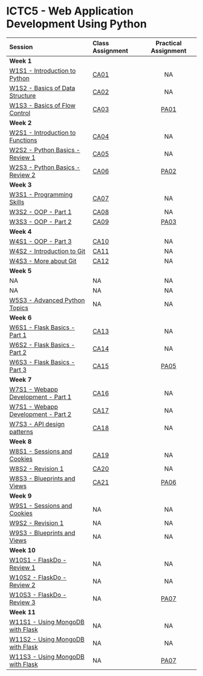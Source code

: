 # ICTC5 - Web Application Development Using Python 

| Session                                        | Class Assignment                    |       Practical Assignment       |
| :--------------------------------------------- | :---------------------------------- | :------------------------------: |
| **Week 1**                                     |
| [W1S1 - Introduction to Python](./W1/S1/)      | [CA01](./W1/S1/CA01.md)             |                NA                |
| [W1S2 - Basics of Data Structure](./W1/S2/)    | [CA02](./W1/S2/CA02.md)             |                NA                |
| [W1S3 - Basics of Flow Control](./W1/S3/)      | [CA03](./W1/S3/CA03.md)             |     [PA01](./W1/S3/PA01.md)      |
| **Week 2**                                     |
| [W2S1 - Introduction to Functions](./W2/S1/)   | [CA04](./W2/S1/CA04.md)             |                NA                |
| [W2S2 - Python Basics - Review 1](./W2/S2/)    | [CA05](./W2/S2/CA05.md)             |                NA                |
| [W2S3 - Python Basics - Review 2](./W2/S3/)    | [CA06](./W2/S3/CA06-Tic-Tac-Toe.md) | [PA02](./W2/S3/PA02-Fruitman.md) |
| **Week 3**                                     |
| [W3S1 - Programming Skills](./W3/S1/)          | [CA07](./W3/S1/CA07.md)             |                NA                |
| [W3S2 - OOP - Part 1](./W3/S2/)                | [CA08](./W3/S2/CA08.md)             |                NA                |
| [W3S3 - OOP - Part 2](./W3/S3/)                | [CA09](./W3/S3/CA00.md)             |  [PA03](./W3/S3/PA03-Shapes.md)  |
| **Week 4**                                     |
| [W4S1 - OOP - Part 3](./W4/S1/)                | [CA10](./W4/S1/CA10.md)             |                NA                |
| [W4S2 - Introduction to Git](./W4/S2/)         | [CA11](./W4/S2/CA11.md)             |                NA                |
| [W4S3 - More about Git](./W4/S2/)              | [CA12](./W4/S2/CA11.md)             |                NA                |
| **Week 5**                                     |
| NA                                             | NA                                  |                NA                |
| NA                                             | NA                                  |                NA                |
| [W5S3 - Advanced Python Topics](./W5/S3/)      | NA                                  |                NA                |
| **Week 6**                                     |
| [W6S1 - Flask Basics - Part 1](./W6/S1/)       | [CA13](./W6/S1/CA00.md)             |                NA                |
| [W6S2 - Flask Basics - Part 2](./W6/S2/)       | [CA14](./W6/S2/CA00.md)             |                NA                |
| [W6S3 - Flask Basics - Part 3](./W6/S3/)       | [CA15](./W6/S3/CA00.md)             |     [PA05](./W6/S3/PA05.md)      |
| **Week 7**                                     |
| [W7S1 - Webapp Development - Part 1](./W7/S1/) | [CA16](./W6/S1/CA00.md)             |                NA                |
| [W7S1 - Webapp Development - Part 2](./W7/S2/) | [CA17](./W6/S2/CA00.md)             |                NA                |
| [W7S3 - API design patterns](./W7/S3/)         | [CA18](./W6/S3/CA00.md)             |                NA                |
| **Week 8**                                     |
| [W8S1 - Sessions and Cookies](./W7/S1/)        | [CA19](./W6/S1/CA00.md)             |                NA                |
| [W8S2 - Revision 1](./W7/S2/)                  | [CA20](./W6/S2/CA00.md)             |                NA                |
| [W8S3 - Blueprints and Views](./W7/S3/)        | [CA21](./W6/S3/CA00.md)             |     [PA06](./W8/S3/PA06.md)      |
| **Week 9**                                     |
| [W9S1 - Sessions and Cookies](./W7/S1/)        | NA                                  |                NA                |
| [W9S2 - Revision 1](./W7/S2/)                  | NA                                  |                NA                |
| [W9S3 - Blueprints and Views](./W7/S3/)        | NA                                  |                NA                |
| **Week 10**                                    |
| [W10S1 - FlaskDo - Review 1](./W7/S1/)         | NA                                  |                NA                |
| [W10S2 - FlaskDo - Review 2](./W7/S2/)         | NA                                  |                NA                |
| [W10S3 - FlaskDo - Review 3](./W7/S3/)         | NA                                  |     [PA07](./W10/S3/PA07.md)     |
| **Week 11**                                    |
| [W11S1 - Using MongoDB with Flask](./W11/S1/)  | NA                                  |                NA                |
| [W11S2 - Using MongoDB with Flask](./W11/S2/)  | NA                                  |                NA                |
| [W11S3 - Using MongoDB with Flask](./W11/S3/)  | NA                                  |     [PA07](./W11/S3/PA08.md)     |
